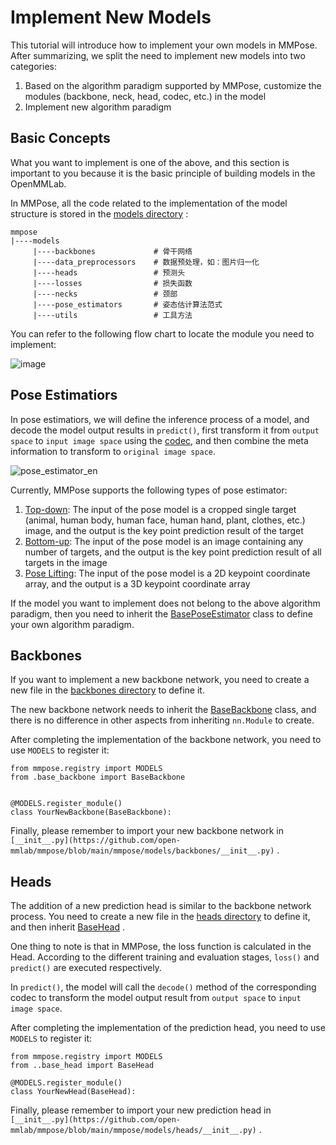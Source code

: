 # Implement New Models

This tutorial will introduce how to implement your own models in MMPose. After summarizing, we split the need to implement new models into two categories:

1. Based on the algorithm paradigm supported by MMPose, customize the modules (backbone, neck, head, codec, etc.) in the model
2. Implement new algorithm paradigm

## Basic Concepts

What you want to implement is one of the above, and this section is important to you because it is the basic principle of building models in the OpenMMLab.

In MMPose, all the code related to the implementation of the model structure is stored in the [models directory](https://github.com/open-mmlab/mmpose/tree/main/mmpose/models) :

```shell
mmpose
|----models
     |----backbones             # 骨干网络
     |----data_preprocessors    # 数据预处理，如：图片归一化
     |----heads                 # 预测头
     |----losses                # 损失函数
     |----necks                 # 颈部
     |----pose_estimators       # 姿态估计算法范式
     |----utils                 # 工具方法
```

You can refer to the following flow chart to locate the module you need to implement:

![image](https://github.com/open-mmlab/mmpose/assets/13503330/f4eeb99c-e2a1-4907-9d46-f110c51f0814)

## Pose Estimatiors

In pose estimatiors, we will define the inference process of a model, and decode the model output results in `predict()`, first transform it from `output space` to `input image space` using the [codec](./codecs.md), and then combine the meta information to transform to `original image space`.

![pose_estimator_en](https://github.com/open-mmlab/mmpose/assets/13503330/48c3813e-b977-4215-b5bc-e7379cfd2bce)

Currently, MMPose supports the following types of pose estimator:

1. [Top-down](https://github.com/open-mmlab/mmpose/blob/main/mmpose/models/pose_estimators/topdown.py): The input of the pose model is a cropped single target (animal, human body, human face, human hand, plant, clothes, etc.) image, and the output is the key point prediction result of the target
2. [Bottom-up](https://github.com/open-mmlab/mmpose/blob/main/mmpose/models/pose_estimators/bottomup.py): The input of the pose model is an image containing any number of targets, and the output is the key point prediction result of all targets in the image
3. [Pose Lifting](https://github.com/open-mmlab/mmpose/blob/main/mmpose/models/pose_estimators/pose_lifter.py): The input of the pose model is a 2D keypoint coordinate array, and the output is a 3D keypoint coordinate array

If the model you want to implement does not belong to the above algorithm paradigm, then you need to inherit the [BasePoseEstimator](https://github.com/open-mmlab/mmpose/blob/main/mmpose/models/pose_estimators/base.py) class to define your own algorithm paradigm.

## Backbones

If you want to implement a new backbone network, you need to create a new file in the [backbones directory](https://github.com/open-mmlab/mmpose/tree/main/mmpose/models/backbones) to define it.

The new backbone network needs to inherit the [BaseBackbone](https://github.com/open-mmlab/mmpose/blob/main/mmpose/models/backbones/base_backbone.py) class, and there is no difference in other aspects from inheriting `nn.Module` to create.

After completing the implementation of the backbone network, you need to use `MODELS` to register it:

```Python3
from mmpose.registry import MODELS
from .base_backbone import BaseBackbone


@MODELS.register_module()
class YourNewBackbone(BaseBackbone):
```

Finally, please remember to import your new backbone network in `[__init__.py](https://github.com/open-mmlab/mmpose/blob/main/mmpose/models/backbones/__init__.py)` .

## Heads

The addition of a new prediction head is similar to the backbone network process. You need to create a new file in the [heads directory](https://github.com/open-mmlab/mmpose/tree/main/mmpose/models/heads) to define it, and then inherit [BaseHead](https://github.com/open-mmlab/mmpose/blob/main/mmpose/models/heads/base_head.py) .

One thing to note is that in MMPose, the loss function is calculated in the Head. According to the different training and evaluation stages, `loss()` and `predict()` are executed respectively.

In `predict()`, the model will call the `decode()` method of the corresponding codec to transform the model output result from `output space` to `input image space`.

After completing the implementation of the prediction head, you need to use `MODELS` to register it:

```Python3
from mmpose.registry import MODELS
from ..base_head import BaseHead

@MODELS.register_module()
class YourNewHead(BaseHead):
```

Finally, please remember to import your new prediction head in `[__init__.py](https://github.com/open-mmlab/mmpose/blob/main/mmpose/models/heads/__init__.py)` .
